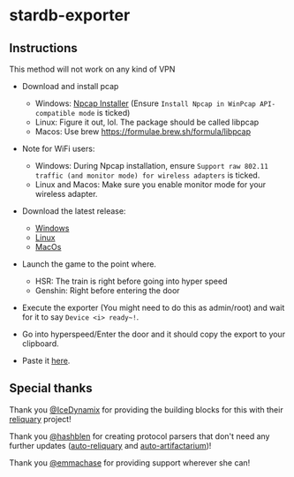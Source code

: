# stardb-exporter

## Instructions

This method will not work on any kind of VPN

- Download and install pcap

  - Windows: [Npcap Installer](https://npcap.com/#download) (Ensure `Install Npcap in WinPcap API-compatible mode` is ticked)
  - Linux: Figure it out, lol. The package should be called libpcap
  - Macos: Use brew https://formulae.brew.sh/formula/libpcap

- Note for WiFi users:

  - Windows: During Npcap installation, ensure `Support raw 802.11 traffic (and monitor mode) for wireless adapters` is ticked.
  - Linux and Macos: Make sure you enable monitor mode for your wireless adapter.

- Download the latest release:
  - [Windows](https://github.com/juliuskreutz/stardb-exporter/releases/latest/download/stardb-exporter.exe)
  - [Linux](https://github.com/juliuskreutz/stardb-exporter/releases/latest/download/stardb-exporter-linux)
  - [MacOs](https://github.com/juliuskreutz/stardb-exporter/releases/latest/download/stardb-exporter-macos)
- Launch the game to the point where.
  - HSR: The train is right before going into hyper speed
  - Genshin: Right before entering the door
- Execute the exporter (You might need to do this as admin/root) and wait for it to say `Device <i> ready~!`.
- Go into hyperspeed/Enter the door and it should copy the export to your clipboard.
- Paste it [here](https://stardb.gg/import).

## Special thanks

Thank you [@IceDynamix](https://github.com/IceDynamix) for providing the building blocks for this with their [reliquary](https://github.com/IceDynamix/reliquary) project!

Thank you [@hashblen](https://github.com/hashblen) for creating protocol parsers that don't need any further updates ([auto-reliquary](https://github.com/hashblen/auto-reliquary) and [auto-artifactarium](https://github.com/hashblen/auto-artifactarium))!

Thank you [@emmachase](https://github.com/emmachase) for providing support wherever she can!
